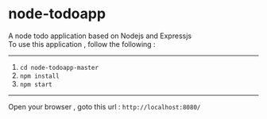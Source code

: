 # node-todoapp
A node todo application based on Nodejs and Expressjs
<br>
To use this application , follow the following :
<hr>
<ol>
<li><code>cd node-todoapp-master</code></li>
<li><code>npm install</code></li>
<li><code>npm start</code></li>
</ol>
<hr>
Open your browser , goto this url : <code>http://localhost:8080/</code> 
